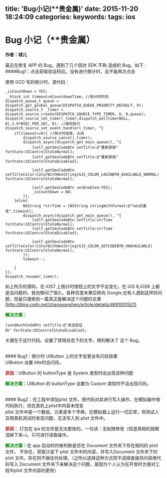 title: 'Bug小记(**贵金属)'
date: 2015-11-20 18:24:09
categories:
keywords:
tags: ios
---
# Bug 小记（\*\*贵金属）

**作者：球儿**


最近在修复 APP 的 Bug，遇到了几个因对 SDK 不熟 造成的 Bug。如下：
####Bug1：点击获取验证码后，没有进行倒计时，且不能再次点击


使用 GCD 写的倒计时，源代码：
 
    _isCountDown = YES;
    __block int timeout=kCountdownTime; //倒计时时间
    dispatch_queue_t queue = dispatch_get_global_queue(DISPATCH_QUEUE_PRIORITY_DEFAULT, 0);
    dispatch_source_t _timer = dispatch_source_create(DISPATCH_SOURCE_TYPE_TIMER, 0, 0,queue);
    dispatch_source_set_timer(_timer,dispatch_walltime(NULL, 0),1.0*NSEC_PER_SEC, 0); //每秒执行
    dispatch_source_set_event_handler(_timer, ^{
        if(timeout<=0){ //倒计时结束，关闭
            dispatch_source_cancel(_timer);
            dispatch_async(dispatch_get_main_queue(), ^{
                [self.getSmsCodeBtn setTitle:@"重新获取" forState:UIControlStateNormal];
                [self.getSmsCodeBtn setTitle:@"重新获取" forState:UIControlStateDisabled];

                [self.getSmsCodeBtn setTitleColor:ColorWithHexString(GJS_COLOR_LOGINBTN_AVAILABLE_NORMAL) forState:UIControlStateNormal];
                
                [self.getSmsCodeBtn setEnabled:YES];
                _isCountDown = NO;
            });
        }else{
            NSString *strTime = [NSString stringWithFormat:@"%ds后重发",timeout];
            dispatch_async(dispatch_get_main_queue(), ^{
                [self.getSmsCodeBtn setTitle:strTime forState:UIControlStateNormal];
                [self.getSmsCodeBtn setTitle:strTime forState:UIControlStateDisabled];

                [self.getSmsCodeBtn setTitleColor:ColorWithHexString(GJS_COLOR_GETCODEBTN_UNAVAILABLE) forState:UIControlStateNormal];
            });
            timeout--;
            
        }
    });
    dispatch_resume(_timer);



如上所示的源码，在 iOS7 上倒计时按钮上的文字不会变化，在 iOS 8,iOS9 上都是没问题的，我也郁闷了很久。各种百度未果后转向 Google,也有人遇到这样的问题，但是只搜索到一篇真正能解决这个问题的文章 [http://blog.csdn.net/zhangyanshen/article/details/46910515][1]



<font color=green>**解决方案：**</font>

`[sendAuthCodeBtn setTitle:@"发送验证码" forState:UIControlStateDisabled];` 


关键在于这行代码。设置了禁用状态下的文字。顺利解决了 这个 Bug。

</br>
#### Bug1：倒计时 UIButton 上的文字变更会有闪烁效果
</br>
UIButton 设置 title时会闪烁。

<font color=brown>**原因：**</font>UIButton 的 buttonType 是 System 类型时会出现该种问题

<font color=green>**解决方案：**</font>UIButton 的 buttonType 设置为 Custom 类型时不会出现闪烁。

</br>
#### Bug2：在工程中添加plist 文件，用代码对其进行写入操作，在模拟器中按代码执行，但在真机上plist中内容未改变
</br>
plist 文件中是一个数组，元素是多个字典，在模拟器上运行一切正常，但测试人员用真机测试时发现问题，无法写入到 plist 文件中。

<font color=brown>**原因：**</font> 打包在 ipa 的文件是无法更改的。一句话：无权限修改（知道真相的我眼泪掉下来~)，只可进行读取操作。

<font color=green>**解决方案：**</font>在 app 启动的时候判断是否在 Document 文件夹下存在相同的 plsit 文件。 不存在，获取沙盒下 plist 文件中的内容，并写入Document 文件夹下的 plsit 文件。存在则不做任何处理。（之所以选择这种方式而不选择直接将内容用代码写入 Document 文件夹下来解决这个问题，是因为个人认为在开发时方便对工程中plsit 文件内容的更改）


[1]:	http://blog.csdn.net/zhangyanshen/article/details/46910515 "http://blog.csdn.net/zhangyanshen/article/details/46910515"